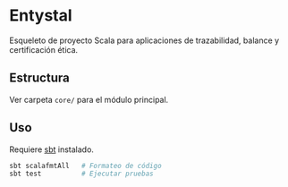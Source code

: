 # Entystal

Esqueleto de proyecto Scala para aplicaciones de trazabilidad, balance y certificación ética.

## Estructura

Ver carpeta `core/` para el módulo principal.

## Uso

Requiere [sbt](https://www.scala-sbt.org/) instalado.

```bash
sbt scalafmtAll   # Formateo de código
sbt test          # Ejecutar pruebas
```